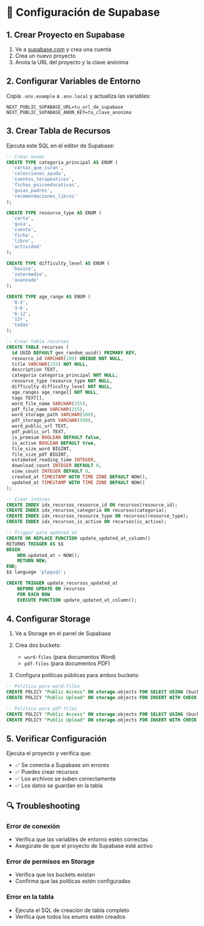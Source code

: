 # 🔧 Configuración de Supabase

## 1. Crear Proyecto en Supabase

1. Ve a [supabase.com](https://supabase.com) y crea una cuenta
2. Crea un nuevo proyecto
3. Anota la URL del proyecto y la clave anónima

## 2. Configurar Variables de Entorno

Copia `.env.example` a `.env.local` y actualiza las variables:

```env
NEXT_PUBLIC_SUPABASE_URL=tu_url_de_supabase
NEXT_PUBLIC_SUPABASE_ANON_KEY=tu_clave_anonima
```

## 3. Crear Tabla de Recursos

Ejecuta este SQL en el editor de Supabase:

```sql
-- Crear enums
CREATE TYPE categoria_principal AS ENUM (
  'cartas_que_curan',
  'colecciones_ayuda', 
  'cuentos_terapeuticos',
  'fichas_psicoeducativas',
  'guias_padres',
  'recomendaciones_libros'
);

CREATE TYPE resource_type AS ENUM (
  'carta',
  'guia',
  'cuento',
  'ficha',
  'libro',
  'actividad'
);

CREATE TYPE difficulty_level AS ENUM (
  'basico',
  'intermedio',
  'avanzado'
);

CREATE TYPE age_range AS ENUM (
  '0-3',
  '3-6',
  '6-12',
  '12+',
  'todas'
);

-- Crear tabla recursos
CREATE TABLE recursos (
  id UUID DEFAULT gen_random_uuid() PRIMARY KEY,
  resource_id VARCHAR(100) UNIQUE NOT NULL,
  title VARCHAR(255) NOT NULL,
  description TEXT,
  categoria categoria_principal NOT NULL,
  resource_type resource_type NOT NULL,
  difficulty difficulty_level NOT NULL,
  age_ranges age_range[] NOT NULL,
  tags TEXT[],
  word_file_name VARCHAR(255),
  pdf_file_name VARCHAR(255),
  word_storage_path VARCHAR(500),
  pdf_storage_path VARCHAR(500),
  word_public_url TEXT,
  pdf_public_url TEXT,
  is_premium BOOLEAN DEFAULT false,
  is_active BOOLEAN DEFAULT true,
  file_size_word BIGINT,
  file_size_pdf BIGINT,
  estimated_reading_time INTEGER,
  download_count INTEGER DEFAULT 0,
  view_count INTEGER DEFAULT 0,
  created_at TIMESTAMP WITH TIME ZONE DEFAULT NOW(),
  updated_at TIMESTAMP WITH TIME ZONE DEFAULT NOW()
);

-- Crear índices
CREATE INDEX idx_recursos_resource_id ON recursos(resource_id);
CREATE INDEX idx_recursos_categoria ON recursos(categoria);
CREATE INDEX idx_recursos_resource_type ON recursos(resource_type);
CREATE INDEX idx_recursos_is_active ON recursos(is_active);

-- Trigger para updated_at
CREATE OR REPLACE FUNCTION update_updated_at_column()
RETURNS TRIGGER AS $$
BEGIN
    NEW.updated_at = NOW();
    RETURN NEW;
END;
$$ language 'plpgsql';

CREATE TRIGGER update_recursos_updated_at 
    BEFORE UPDATE ON recursos 
    FOR EACH ROW 
    EXECUTE FUNCTION update_updated_at_column();
```

## 4. Configurar Storage

1. Ve a Storage en el panel de Supabase
2. Crea dos buckets:
   - `word-files` (para documentos Word)
   - `pdf-files` (para documentos PDF)

3. Configura políticas públicas para ambos buckets:

```sql
-- Política para word-files
CREATE POLICY "Public Access" ON storage.objects FOR SELECT USING (bucket_id = 'word-files');
CREATE POLICY "Public Upload" ON storage.objects FOR INSERT WITH CHECK (bucket_id = 'word-files');

-- Política para pdf-files  
CREATE POLICY "Public Access" ON storage.objects FOR SELECT USING (bucket_id = 'pdf-files');
CREATE POLICY "Public Upload" ON storage.objects FOR INSERT WITH CHECK (bucket_id = 'pdf-files');
```

## 5. Verificar Configuración

Ejecuta el proyecto y verifica que:
- ✅ Se conecta a Supabase sin errores
- ✅ Puedes crear recursos
- ✅ Los archivos se suben correctamente
- ✅ Los datos se guardan en la tabla

## 🔍 Troubleshooting

### Error de conexión
- Verifica que las variables de entorno estén correctas
- Asegúrate de que el proyecto de Supabase esté activo

### Error de permisos en Storage
- Verifica que los buckets existan
- Confirma que las políticas estén configuradas

### Error en la tabla
- Ejecuta el SQL de creación de tabla completo
- Verifica que todos los enums estén creados